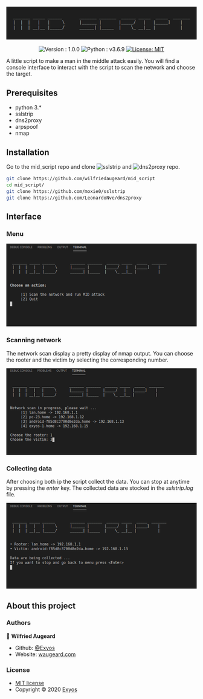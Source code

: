 <p align="center">
  <img alt="mid_script" src="https://github.com/wilfriedaugeard/mid_script/blob/master/assets/logo.png" />
</p>
<p align="center">
  <img alt="Version : 1.0.0" src="https://img.shields.io/badge/version-1.1.0-green" target="_blank" />
  <img alt="Python : v3.6.9" src="https://img.shields.io/badge/python-v3.6.9-blue?logo=python&logoColor=white" target="_blank" />
  <a href="https://github.com/wilfriedaugeard/mid_script/blob/master/LICENSE">
    <img alt="License: MIT" src="https://img.shields.io/badge/license-MIT-yellow.svg" target="_blank" />
  </a>
</p>

A little script to make a man in the middle attack easily. You will find a console interface to interact with the script to scan the network and choose the target. 

## Prerequisites
- python 3.*
- sslstrip
- dns2proxy
- arpspoof
- nmap


## Installation
Go to the mid_script repo and clone ![sslstrip](https://github.com/moxie0/sslstrip) and ![dns2proxy](https://github.com/LeonardoNve/dns2proxy) repo. 
```sh
git clone https://github.com/wilfriedaugeard/mid_script
cd mid_script/
git clone https://github.com/moxie0/sslstrip
git clone https://github.com/LeonardoNve/dns2proxy
```

## Interface
### Menu
![menu](https://github.com/wilfriedaugeard/mid_script/blob/master/assets/menu.png)


### Scanning network
The network scan display a pretty display of nmap output. You can choose the rooter and the victim by selecting the corresponding number.

![scan](https://github.com/wilfriedaugeard/mid_script/blob/master/assets/scan.png)


### Collecting data
After choosing both ip the script collect the data. You can stop at anytime by pressing the *enter* key.
The collected data are stocked in the *sslstrip.log* file.

![data](https://github.com/wilfriedaugeard/mid_script/blob/master/assets/data.png)


## About this project
### Authors
👤 **Wilfried Augeard**
- Github: [@Exyos](https://github.com/wilfriedaugeard)
- Website: [waugeard.com](https://waugeard.com)

### License

- [MIT license](https://github.com/wilfriedaugeard/mid_script/blob/master/LICENSE)<br/>
- Copyright © 2020 [Exyos](https://github.com/wilfriedaugeard)
